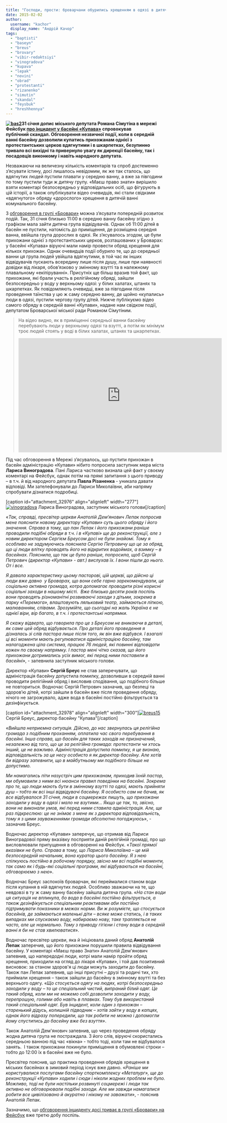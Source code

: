 ```yaml
---
title: "Господи, прости: броварчани обурились хрещенням в одязі в дитячій ванні басейну «Купава» - ВІДЕО"
date: 2015-02-02
author: 
  username: "kachor"
  display_name: "Андрій Качор"
tags: 
  - "baptisti"
  - "baseyn"
  - "breus"
  - "brovary"
  - "vibir-redaktsiyi"
  - "vinogradova"
  - "kupava"
  - "lepak"
  - "novini"
  - "obrad"
  - "protestanti"
  - "rizanenko"
  - "simutin"
  - "skandal"
  - "feysbuk"
  - "hreshhennya"
---
```


**[![bas2](https://mpz.brovary.org/wp-content/uploads/2015/02/bas2.jpg)](https://mpz.brovary.org/wp-content/uploads/2015/02/bas2.jpg)31 січня допис міського депутата Романа Сімутіна в мережі Фейсбук [про інцидент у басейні «Купава»](https://www.facebook.com/groups/brovary/permalink/978723592157607/) спровокував публічний скандал. Обговорення незвичної події, коли в середній ванні басейну дозволили купатись прихожанам однієї з протестантських церков вдягнутими і в шкарпетках, безупинно тривало всі вихідні та привернуло увагу як дирекції басейну, так і посадовців виконкому і навіть народного депутата.**

Незважаючи на величезну кількість коментарів та спроб достеменно з’ясувати істину, досі лишалось невідомим, як же так сталось, що вдягнутих людей пустили плавати у середню ванну, а вже за півгодини по тому пустили туди ж дитячу групу. «Маєш право знати» вирішило взяти коментарі безпосередньо у відповідальних осіб, що фігурують в цій історії, а також опублікувати відео очевидців, які стали свідками «вдягнутого» обряду «дорослого» хрещення в дитячій ванні комунального басейну.

З [обговорення в групі «Бровари»](https://www.facebook.com/groups/brovary/permalink/978723592157607/) можна з’ясувати попередній розвиток подій. Так, 31 січня близько 11:00 в середню ванну басейну згідно з графіком мала зайти дитяча група відвідувачів. Однак об 11:00 дітей в басейн не пустили, натомість до приміщення, де розміщена середня ванна, ввійшла група дорослих в одязі. Як з’ясувалось згодом, це були прихожани однієї з протестантських церков, розташованих у Броварах: у басейні «Купава» віруючі мали намір провести обряд хрещення для кількох прихожан. Однак очевидців події обурило те, що до середньої ванни ця група людей увійшла вдягнутими, в той час як інших відвідувачів пускають всередину лише після душу, лише при наявності довідки від лікаря, обов’язково у змінному взутті та в належному плавальному «екіпіруванні». Присутніх ще більш вразив той факт, що прихожани, які брали участь в релігійному обряді, зайшли безпосередньо у воду у верхньому одязі: у білих халатах, штанях та шкарпетках. Як повідомляють очевидці, вже за півгодини після проведення таїнства у цю ж саму середню ванну, де щойно «купались» люди в одязі, пустили чергову групу дітей. Нижче публікуємо відео самого обряду в середній ванні «Купави», надане нам свідком події, депутатом Броварської міської ради Романом Сімутіним.

> На відео видно, як в приміщенні середньої ванни басейну перебувають люди у верхньому одязі та взутті, а потім як мінімум троє людей стоять у воді в білих халатах, штанях та шкарпетках.
> 
> <iframe src="https://www.youtube.com/embed/WYHgwugM1rQ" width="640" height="360" frameborder="0" allowfullscreen="allowfullscreen"></iframe>

Під час обговорення в Мережі з’ясувалось, що пустити прихожан в басейн адміністрацію «Купави» нібито попросила заступник мера міста **Лариса Виноградова**. Пані Лариса частково визнала цей факт у своєму коментарі на Фейсбук, однак потім на прямі запитання з цього приводу – в т.ч. й від народного депутата **Павла Різаненка** - уникала давати відповіді. Ми зателефонували до Лариси Миколаївни, аби напряму спробувати дізнатися подробиці.

\[caption id="attachment\_32976" align="alignleft" width="277"\][![vinogradova](https://mpz.brovary.org/wp-content/uploads/2015/02/vinogradova.jpg)](https://mpz.brovary.org/wp-content/uploads/2015/02/vinogradova.jpg) Лариса Виноградова, заступник міського голови\[/caption\]

«_Так, справді, пресвітер церкви Анатолій Дем’янович Лепак попросив мене пояснити новому директору «Купави» суть цього обряду і його значення. Справа в тому, що пан Лепак і його прихожани раніше проводили подібні обряди в т.ч. і в «Купаві» ще до реконструкції, але з новим директором Сергієм Бреусом досі не були знайомі. Тому я особливо не задумуючись пояснила Сергію Петровичу що це за обряд, що ці люди влітку проводять його на відкритих водоймах, а взимку – в басейнах. Пояснила, що так це було раніше, попросила, щоб Сергій Петрович (директор «Купави» - авт.) вислухав їх. І вони пішли до нього. От і все._

_Я давала характеристику цьому пасторові, цій церкві, що дійсно ці люди вже давно  у Броварах, що вони себе гарно зарекомендували, це соціально активна громада, котра допомагає проводити різні корисні соціальні заходи в нашому місті.  Вже близько десяти років поспіль вони проводять різноманітні розвиваючі заходи з дітьми, зокрема в парку «Перемога», влаштовують ляльковий театр, займаються ліпкою, малюванням, співами. Зрозумійте, що сьогодні на жаль Україна є не однієї віри, вір багато, в т.ч. і протестантські напрямки._

_Я скажу відверто, що говорила про це з Бреусом не вникаючи в деталі, як саме цей обряд відбувається. Про деталі його проведення я дізналась зі слів пастора лише після того, як він вже відбувся. І взагалі ці всі моменти мають регулюватися адміністрацією басейну, там налагоджена ціла система, працює 76 людей, які повинні відповідати кожен по своєму напрямку. І пастор мені чітко сказав, що його прихожани дотримались усіх вимог, які перед ними поставили в басейні_», - запевнила заступник міського голови.

Директор «Купави» **Сергій Бреус** не став заперечувати, що адміністрація басейну допустила помилку, дозволивши в середній ванні проводити релігійний обряд і висловив сподівання, що подібного більше не повториться. Водночас Сергій Петрович зазначив, що безпеці та здоров’ю дітей, котрі зайшли в басейн вже після проведення обряду, нічого не загрожувало, адже вода в басейні постійно фільтрується та дезінфікується.

\[caption id="attachment\_32978" align="alignleft" width="300"\][![breus15](https://mpz.brovary.org/wp-content/uploads/2015/02/breus15.jpg)](https://mpz.brovary.org/wp-content/uploads/2015/02/breus15.jpg) Сергій Бреус, директор басейну "Купава"\[/caption\]

«_Вийшла неприємна ситуація. Дійсно, до нас звернулась ця релігійна громада з подібним проханням, оплатила час свого перебування в басейні. Інша справа, що басейн для таких заходів не призначений, незалежно від того, що це за релігійна громада: протестанти чи хтось інший, це не важливо. Адміністрація допустила помилку, я це визнаю, відповідальність за це несу особисто я як директор басейну. Але хотів би відразу запевнити, що в майбутньому ми подібного більше не допустимо._

_Ми намагались піти назустріч цим прихожанам, приходив їхній пастор, ми обумовили з ними всі нюанси правил поведінки на басейні. Зокрема про те, що люди мають бути в змінному взутті та одязі, мають прийняти душ – тобто як всі інші відвідувачі басейну. Я особисто сам не бачив, як все відбувалося 31 січня, люди в соцмережах пишуть, що прихожани заходили у воду в одязі і мало не взутими… Якщо це так, то, звісно, вони не виконали умов, які перед ними ставила адміністрація. Але, ще раз підкреслюю: це не знімає з мене як з директора відповідальність, тому я з цими зауваженнями громади абсолютно погоджуюсь_», - зазначив Бреус.

Водночас директор «Купави» заперечує, що отримав від Лариси Виноградової пряму вказівку посприяти даній релігійній громаді, про що висловлювали припущення в обговоренні на Фейсбук. «_Такої прямої вказівки не було. Справа в тому, що Лариса Миколаївна – це мій безпосередній начальник, вона куратор цього басейну. Я з нею спілкуюсь постійно в робочому порядку, звісно ми всі подібні моменти, так само як і будь-які соціальні програми, які відбуваються на басейні, обговорюємо з нею_».

Водночас Бреус заспокоїв броварчан, які переймалися станом води після купання в ній вдягнутих людей. Особливо зважаючи на те, що невдовзі в ту ж саму ванну басейну зайшла дитяча група. «_На стан води ця ситуація не вплинула, бо вода в басейні постійно фільтрується, а також дезінфікується спеціальним реактивами аби постійно підтримувати показники в межах норми. Ви ж розумієте, що стосується басейнів, де займаються маленькі діти – всяке може статись, і в таких випадках ми спускаємо воду, набираємо нову, таке трапляється не часто, але це нормально. Тому з приводу гігієни і стану води в середній ванні я би не став хвилюватися_».

Водночас пресвітер церкви, яка й ініціювала даний обряд **Анатолій Лепак** заперечив, що його прихожани порушили правила відвідування басейну. У коментарі «Маєш право Знати» Анатолій Дем'янович запевнив, що напередодні люди, котрі мали намір пройти обряд хрещення, приходили на огляд до лікаря «Купави», і той дав позитивний висновок: за станом здоров'я ці люди можуть заходити до басейну. Також пан Лепак запевнив, що інші присутні – друзі та родичі тих, хто приймали хрещення – також зайшли до басейну в змінному взутті та без верхнього одягу. «_Що стосується одягу на людях, котрі безпосередньо заходили у воду – то це спеціальний чистий, випраний білий одяг. Це такий обряд, коли ми не можемо собі дозволити заходити у воду, перепрошую, голими або навіть в плавках. Тому був використаний такий спеціальний одяг. Був інцидент, коли один з прихожан – старенький дідусь, колишній підводник – хотів зайти у воду в капцях, однак його відразу попередили, що так робити не можна і допомогли йому спуститись до басейну вже без взуття»_.

Також Анатолій Дем'янович запевнив, що через проведення обряду жодна дитяча група не постраждала. З його слів, віруючі скористались середньою ванною під час «вікна» - тобто тоді, коли там не відбувалося занять.  І також прихожани покинули приміщення в обумовлені строки – тобто до 12:00 їх в басейні вже не було.

Пресвітер пояснив, що практика проведення обрядів хрещення в міських басейнах в зимовий період існує вже давно. «_Раніше ми користувалися послугами басейну спорткомплексу «Металург», ще до реконструкції «Купави» ходили і сюди і ніколи жодних проблем не було. Можливо, тоді не були настільки розвинуті соцмережі і люди так активно не обговорювали подібні заходи. Але ми завжди намагалися робити все цивілізовано й акуратно і нікому не заважати_», - пояснив Анатолій Лепак.

Зазначимо, що [обговорення інциденту досі триває в групі «Бровари» на Фейсбук](https://www.facebook.com/groups/brovary/permalink/978723592157607/) вже третю добу поспіль.

